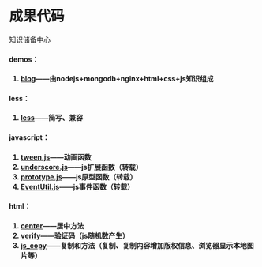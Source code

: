 成果代码
==========================
知识储备中心

<h4>demos：<h4>
<ol>
	<li><a href="https://github.com/532604872/Demos/tree/master/blog">blog</a>——由nodejs+mongodb+nginx+html+css+js知识组成</li>
</ol>
<h4>less：<h4>
<ol>
	<li><a href="https://github.com/532604872/Demos/tree/master/less">less</a>——简写、兼容</li>
</ol>
<h4>javascript：<h4>
<ol>
	<li><a href="https://github.com/532604872/Demos/tree/master/javascript/tween.js">tween.js</a>——动画函数</li>
	<li><a href="https://github.com/532604872/Demos/tree/master/javascript/underscore.js">underscore.js</a>——js扩展函数（转载）</li>
	<li><a href="https://github.com/532604872/Demos/tree/master/javascript/prototype.js">prototype.js</a>——js原型函数（转载）</li>
	<li><a href="https://github.com/532604872/Demos/tree/master/javascript/EventUtil.js">EventUtil.js</a>——js事件函数（转载）</li>
</ol>
<h4>html：<h4>
<ol>
	<li><a href="https://github.com/532604872/Demos/tree/master/center">center</a>——居中方法</li>
	<li><a href="https://github.com/532604872/Demos/tree/master/verify">verify</a>——验证码（js随机数产生）</li>
	<li><a href="https://github.com/532604872/Demos/tree/master/js_copy">js_copy</a>——复制和方法（复制、复制内容增加版权信息、浏览器显示本地图片等）</li>
</ol>